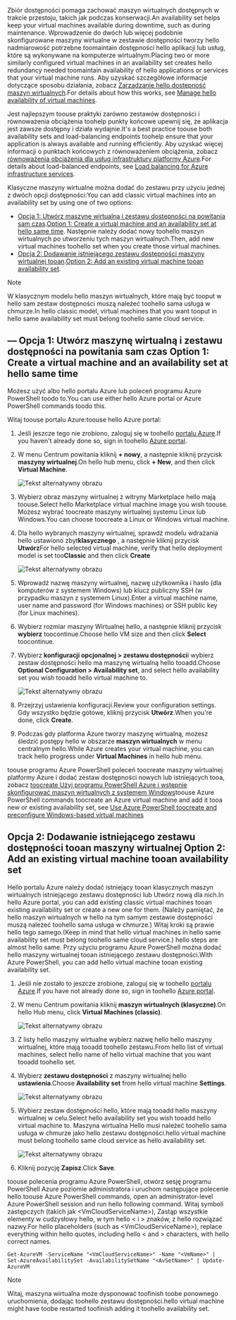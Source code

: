 


<span data-ttu-id="0fbb3-101">Zbiór dostępności pomaga zachować maszyn wirtualnych dostępnych w trakcie przestoju, takich jak podczas konserwacji.</span><span class="sxs-lookup"><span data-stu-id="0fbb3-101">An availability set helps keep your virtual machines available during downtime, such as during maintenance.</span></span> <span data-ttu-id="0fbb3-102">Wprowadzenie do dwóch lub więcej podobnie skonfigurowane maszyny wirtualne w zestawie dostępności tworzy hello nadmiarowość potrzebne toomaintain dostępności hello aplikacji lub usług, które są wykonywane na komputerze wirtualnym.</span><span class="sxs-lookup"><span data-stu-id="0fbb3-102">Placing two or more similarly configured virtual machines in an availability set creates hello redundancy needed toomaintain availability of hello applications or services that your virtual machine runs.</span></span> <span data-ttu-id="0fbb3-103">Aby uzyskać szczegółowe informacje dotyczące sposobu działania, zobacz [Zarządzanie hello dostępność maszyn wirtualnych][Manage hello availability of virtual machines].</span><span class="sxs-lookup"><span data-stu-id="0fbb3-103">For details about how this works, see [Manage hello availability of virtual machines][Manage hello availability of virtual machines].</span></span>

<span data-ttu-id="0fbb3-104">Jest najlepszym toouse praktyki zarówno zestawów dostępności i równoważenia obciążenia toohelp punkty końcowe upewnij się, że aplikacja jest zawsze dostępny i działa wydajnie.</span><span class="sxs-lookup"><span data-stu-id="0fbb3-104">It's a best practice toouse both availability sets and load-balancing endpoints toohelp ensure that your application is always available and running efficiently.</span></span> <span data-ttu-id="0fbb3-105">Aby uzyskać więcej informacji o punktach końcowych z równoważeniem obciążenia, zobacz [równoważenia obciążenia dla usług infrastruktury platformy Azure][Load balancing for Azure infrastructure services].</span><span class="sxs-lookup"><span data-stu-id="0fbb3-105">For details about load-balanced endpoints, see [Load balancing for Azure infrastructure services][Load balancing for Azure infrastructure services].</span></span>

<span data-ttu-id="0fbb3-106">Klasyczne maszyny wirtualne można dodać do zestawu przy użyciu jednej z dwóch opcji dostępności:</span><span class="sxs-lookup"><span data-stu-id="0fbb3-106">You can add classic virtual machines into an availability set by using one of two options:</span></span>

* <span data-ttu-id="0fbb3-107">[Opcja 1: Utwórz maszynę wirtualną i zestawu dostępności na powitania sam czas][Option 1: Create a virtual machine and an availability set at hello same time].</span><span class="sxs-lookup"><span data-stu-id="0fbb3-107">[Option 1: Create a virtual machine and an availability set at hello same time][Option 1: Create a virtual machine and an availability set at hello same time].</span></span> <span data-ttu-id="0fbb3-108">Następnie należy dodać nowy toohello maszyn wirtualnych po utworzeniu tych maszyn wirtualnych.</span><span class="sxs-lookup"><span data-stu-id="0fbb3-108">Then, add new virtual machines toohello set when you create those virtual machines.</span></span>
* <span data-ttu-id="0fbb3-109">[Opcja 2: Dodawanie istniejącego zestawu dostępności maszyny wirtualnej tooan][Option 2: Add an existing virtual machine tooan availability set].</span><span class="sxs-lookup"><span data-stu-id="0fbb3-109">[Option 2: Add an existing virtual machine tooan availability set][Option 2: Add an existing virtual machine tooan availability set].</span></span>

> [!NOTE]
> <span data-ttu-id="0fbb3-110">W klasycznym modelu hello maszyn wirtualnych, które mają być tooput w hello sam zestaw dostępności muszą należeć toohello sama usługa w chmurze.</span><span class="sxs-lookup"><span data-stu-id="0fbb3-110">In hello classic model, virtual machines that you want tooput in hello same availability set must belong toohello same cloud service.</span></span>
> 
> 

## <span data-ttu-id="0fbb3-111"><a id="createset"></a>— Opcja 1: Utwórz maszynę wirtualną i zestawu dostępności na powitania sam czas</span><span class="sxs-lookup"><span data-stu-id="0fbb3-111"><a id="createset"> </a>Option 1: Create a virtual machine and an availability set at hello same time</span></span>
<span data-ttu-id="0fbb3-112">Możesz użyć albo hello portalu Azure lub poleceń programu Azure PowerShell toodo to.</span><span class="sxs-lookup"><span data-stu-id="0fbb3-112">You can use either hello Azure portal or Azure PowerShell commands toodo this.</span></span>

<span data-ttu-id="0fbb3-113">Witaj toouse portalu Azure:</span><span class="sxs-lookup"><span data-stu-id="0fbb3-113">toouse hello Azure portal:</span></span>

1. <span data-ttu-id="0fbb3-114">Jeśli jeszcze tego nie zrobiono, zaloguj się w toohello [portalu Azure](https://portal.azure.com).</span><span class="sxs-lookup"><span data-stu-id="0fbb3-114">If you haven't already done so, sign in toohello [Azure portal](https://portal.azure.com).</span></span>
2. <span data-ttu-id="0fbb3-115">W menu Centrum powitania kliknij **+ nowy**, a następnie kliknij przycisk **maszyny wirtualnej**.</span><span class="sxs-lookup"><span data-stu-id="0fbb3-115">On hello hub menu, click **+ New**, and then click **Virtual Machine**.</span></span>
   
    ![Tekst alternatywny obrazu](./media/virtual-machines-common-classic-configure-availability/ChooseVMImage.png)
3. <span data-ttu-id="0fbb3-117">Wybierz obraz maszyny wirtualnej z witryny Marketplace hello mają toouse.</span><span class="sxs-lookup"><span data-stu-id="0fbb3-117">Select hello Marketplace virtual machine image you wish toouse.</span></span> <span data-ttu-id="0fbb3-118">Możesz wybrać toocreate maszyny wirtualnej systemu Linux lub Windows.</span><span class="sxs-lookup"><span data-stu-id="0fbb3-118">You can choose toocreate a Linux or Windows virtual machine.</span></span>
4. <span data-ttu-id="0fbb3-119">Dla hello wybranych maszyny wirtualnej, sprawdź modelu wdrażania hello ustawiono zbyt**klasycznego** , a następnie kliknij przycisk **Utwórz**</span><span class="sxs-lookup"><span data-stu-id="0fbb3-119">For hello selected virtual machine, verify that hello deployment model is set too**Classic** and then click **Create**</span></span>
   
    ![Tekst alternatywny obrazu](./media/virtual-machines-common-classic-configure-availability/ChooseClassicModel.png)
5. <span data-ttu-id="0fbb3-121">Wprowadź nazwę maszyny wirtualnej, nazwę użytkownika i hasło (dla komputerów z systemem Windows) lub klucz publiczny SSH (w przypadku maszyn z systemem Linux).</span><span class="sxs-lookup"><span data-stu-id="0fbb3-121">Enter a virtual machine name, user name and password (for Windows machines) or SSH public key (for Linux machines).</span></span> 
6. <span data-ttu-id="0fbb3-122">Wybierz rozmiar maszyny Wirtualnej hello, a następnie kliknij przycisk **wybierz** toocontinue.</span><span class="sxs-lookup"><span data-stu-id="0fbb3-122">Choose hello VM size and then click **Select** toocontinue.</span></span>
7. <span data-ttu-id="0fbb3-123">Wybierz **konfiguracji opcjonalnej > zestawu dostępności**i wybierz zestaw dostępności hello ma maszynę wirtualną hello tooadd.</span><span class="sxs-lookup"><span data-stu-id="0fbb3-123">Choose **Optional Configuration > Availability set**, and select hello availability set you wish tooadd hello virtual machine to.</span></span>
   
    ![Tekst alternatywny obrazu](./media/virtual-machines-common-classic-configure-availability/ChooseAvailabilitySet.png) 
8. <span data-ttu-id="0fbb3-125">Przejrzyj ustawienia konfiguracji.</span><span class="sxs-lookup"><span data-stu-id="0fbb3-125">Review your configuration settings.</span></span> <span data-ttu-id="0fbb3-126">Gdy wszystko będzie gotowe, kliknij przycisk **Utwórz**.</span><span class="sxs-lookup"><span data-stu-id="0fbb3-126">When you're done, click **Create**.</span></span>
9. <span data-ttu-id="0fbb3-127">Podczas gdy platforma Azure tworzy maszynę wirtualną, możesz śledzić postępy hello w obszarze **maszyn wirtualnych** w menu centralnym hello.</span><span class="sxs-lookup"><span data-stu-id="0fbb3-127">While Azure creates your virtual machine, you can track hello progress under **Virtual Machines** in hello hub menu.</span></span>

<span data-ttu-id="0fbb3-128">toouse programu Azure PowerShell poleceń toocreate maszyny wirtualnej platformy Azure i dodać zestaw dostępności nowych lub istniejących tooa, zobacz [toocreate Użyj programu PowerShell Azure i wstępnie skonfigurować maszyn wirtualnych z systemem Windows](../articles/virtual-machines/windows/classic/create-powershell.md?toc=%2fazure%2fvirtual-machines%2fwindows%2fclassic%2ftoc.json)</span><span class="sxs-lookup"><span data-stu-id="0fbb3-128">toouse Azure PowerShell commands toocreate an Azure virtual machine and add it tooa new or existing availability set, see [Use Azure PowerShell toocreate and preconfigure Windows-based virtual machines](../articles/virtual-machines/windows/classic/create-powershell.md?toc=%2fazure%2fvirtual-machines%2fwindows%2fclassic%2ftoc.json)</span></span>

## <span data-ttu-id="0fbb3-129"><a id="addmachine"></a>Opcja 2: Dodawanie istniejącego zestawu dostępności tooan maszyny wirtualnej</span><span class="sxs-lookup"><span data-stu-id="0fbb3-129"><a id="addmachine"> </a>Option 2: Add an existing virtual machine tooan availability set</span></span>
<span data-ttu-id="0fbb3-130">Hello portalu Azure należy dodać istniejący tooan klasycznych maszyn wirtualnych istniejącego zestawu dostępności lub Utwórz nową dla nich.</span><span class="sxs-lookup"><span data-stu-id="0fbb3-130">In hello Azure portal, you can add existing classic virtual machines tooan existing availability set or create a new one for them.</span></span> <span data-ttu-id="0fbb3-131">(Należy pamiętać, że hello maszyn wirtualnych w hello na tym samym zestawie dostępności muszą należeć toohello sama usługa w chmurze.) Witaj kroki są prawie hello tego samego.</span><span class="sxs-lookup"><span data-stu-id="0fbb3-131">(Keep in mind that hello virtual machines in hello same availability set must belong toohello same cloud service.) hello steps are almost hello same.</span></span> <span data-ttu-id="0fbb3-132">Przy użyciu programu Azure PowerShell można dodać hello maszyny wirtualnej tooan istniejącego zestawu dostępności.</span><span class="sxs-lookup"><span data-stu-id="0fbb3-132">With Azure PowerShell, you can add hello virtual machine tooan existing availability set.</span></span>

1. <span data-ttu-id="0fbb3-133">Jeśli nie zostało to jeszcze zrobione, zaloguj się w toohello [portalu Azure](https://portal.azure.com).</span><span class="sxs-lookup"><span data-stu-id="0fbb3-133">If you have not already done so, sign in toohello [Azure portal](https://portal.azure.com).</span></span>
2. <span data-ttu-id="0fbb3-134">W menu Centrum powitania kliknij **maszyn wirtualnych (klasyczne)**.</span><span class="sxs-lookup"><span data-stu-id="0fbb3-134">On hello Hub menu, click **Virtual Machines (classic)**.</span></span>
   
    ![Tekst alternatywny obrazu](./media/virtual-machines-common-classic-configure-availability/ChooseClassicVM.png)
3. <span data-ttu-id="0fbb3-136">Z listy hello maszyny wirtualne wybierz nazwę hello hello maszyny wirtualnej, które mają tooadd toohello zestawu.</span><span class="sxs-lookup"><span data-stu-id="0fbb3-136">From hello list of virtual machines, select hello name of hello virtual machine that you want tooadd toohello set.</span></span>
4. <span data-ttu-id="0fbb3-137">Wybierz **zestawu dostępności** z maszyny wirtualnej hello **ustawienia**.</span><span class="sxs-lookup"><span data-stu-id="0fbb3-137">Choose **Availability set** from hello virtual machine **Settings**.</span></span>
   
    ![Tekst alternatywny obrazu](./media/virtual-machines-common-classic-configure-availability/AvailabilitySetSettings.png)
5. <span data-ttu-id="0fbb3-139">Wybierz zestaw dostępności hello, które mają tooadd hello maszyny wirtualnej w celu.</span><span class="sxs-lookup"><span data-stu-id="0fbb3-139">Select hello availability set you wish tooadd hello virtual machine to.</span></span> <span data-ttu-id="0fbb3-140">Maszyna wirtualna Hello musi należeć toohello sama usługa w chmurze jako hello zestawu dostępności.</span><span class="sxs-lookup"><span data-stu-id="0fbb3-140">hello virtual machine must belong toohello same cloud service as hello availability set.</span></span>
   
    ![Tekst alternatywny obrazu](./media/virtual-machines-common-classic-configure-availability/AvailabilitySetPicker.png)
6. <span data-ttu-id="0fbb3-142">Kliknij pozycję **Zapisz**.</span><span class="sxs-lookup"><span data-stu-id="0fbb3-142">Click **Save**.</span></span>

<span data-ttu-id="0fbb3-143">toouse polecenia programu Azure PowerShell, otwórz sesję programu PowerShell Azure poziomie administratora i uruchom następujące polecenie hello.</span><span class="sxs-lookup"><span data-stu-id="0fbb3-143">toouse Azure PowerShell commands, open an administrator-level Azure PowerShell session and run hello following command.</span></span> <span data-ttu-id="0fbb3-144">Witaj symboli zastępczych (takich jak &lt;VmCloudServiceName&gt;), Zastąp wszystkie elementy w cudzysłowy hello, w tym hello < i > znaków, z hello rozwiązać nazwy.</span><span class="sxs-lookup"><span data-stu-id="0fbb3-144">For hello placeholders (such as &lt;VmCloudServiceName&gt;), replace everything within hello quotes, including hello < and > characters, with hello correct names.</span></span>

    Get-AzureVM -ServiceName "<VmCloudServiceName>" -Name "<VmName>" | Set-AzureAvailabilitySet -AvailabilitySetName "<AvSetName>" | Update-AzureVM

> [!NOTE]
> <span data-ttu-id="0fbb3-145">Witaj, maszyna wirtualna może dysponować toofinish toobe ponownego uruchomienia, dodając toohello zestawu dostępności.</span><span class="sxs-lookup"><span data-stu-id="0fbb3-145">hello virtual machine might have toobe restarted toofinish adding it toohello availability set.</span></span>
> 
> 

<!-- LINKS -->
[Option 1: Create a virtual machine and an availability set at hello same time]: #createset
[Option 2: Add an existing virtual machine tooan availability set]: #addmachine

[Load balancing for Azure infrastructure services]: ../articles/virtual-machines/virtual-machines-linux-load-balance.md
[Manage hello availability of virtual machines]:../articles/virtual-machines/linux/manage-availability.md

[Create a virtual machine running Windows]: ../articles/virtual-machines/virtual-machines-windows-hero-tutorial.md
[Virtual Network overview]: ../articles/virtual-network/virtual-networks-overview.md

